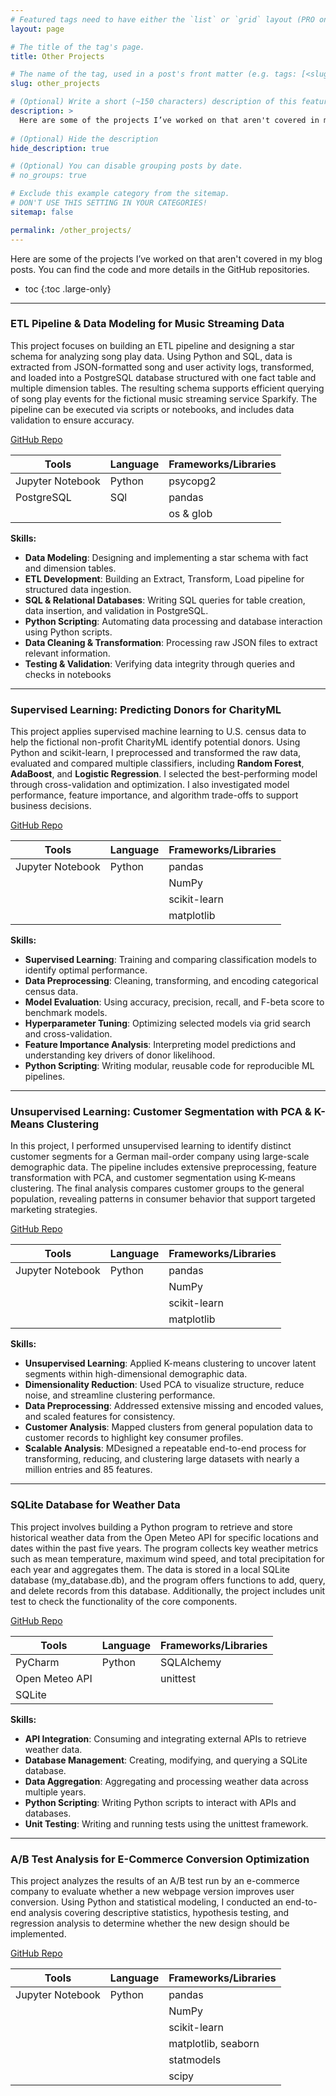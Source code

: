 ```yaml
---
# Featured tags need to have either the `list` or `grid` layout (PRO only).
layout: page

# The title of the tag's page.
title: Other Projects

# The name of the tag, used in a post's front matter (e.g. tags: [<slug>]).
slug: other_projects

# (Optional) Write a short (~150 characters) description of this featured tag.
description: >
  Here are some of the projects I’ve worked on that aren't covered in my blog posts. You can find the code and more details in the GitHub repositories.
  
# (Optional) Hide the description
hide_description: true

# (Optional) You can disable grouping posts by date.
# no_groups: true

# Exclude this example category from the sitemap.
# DON'T USE THIS SETTING IN YOUR CATEGORIES!
sitemap: false

permalink: /other_projects/
---
```


Here are some of the projects I’ve worked on that aren't covered in my blog posts. You can find the code and more details in the GitHub repositories.

* toc
{:toc .large-only}

---

### ETL Pipeline & Data Modeling for Music Streaming Data

This project focuses on building an ETL pipeline and designing a star schema for analyzing song play data. Using Python and SQL, data is extracted from JSON-formatted song and user activity logs, transformed, and loaded into a PostgreSQL database structured with one fact table and multiple dimension tables. The resulting schema supports efficient querying of song play events for the fictional music streaming service Sparkify. The pipeline can be executed via scripts or notebooks, and includes data validation to ensure accuracy.

<a href="https://github.com/nvu01/ETL-Pipeline-and-Data-Modeling" target="_blank" rel="noopener">
  <i class="icon-github"></i> GitHub Repo</a>


| **Tools**        | **Language** | **Frameworks/Libraries** |
|------------------|--------------|--------------------------|
| Jupyter Notebook | Python       | psycopg2                 |
| PostgreSQL       | SQl          | pandas                   |
|                  |              | os & glob                |

**Skills:**
- **Data Modeling**: Designing and implementing a star schema with fact and dimension tables.
- **ETL Development**: Building an Extract, Transform, Load pipeline for structured data ingestion.
- **SQL & Relational Databases**: Writing SQL queries for table creation, data insertion, and validation in PostgreSQL.
- **Python Scripting**: Automating data processing and database interaction using Python scripts.
- **Data Cleaning & Transformation**: Processing raw JSON files to extract relevant information.
- **Testing & Validation**: Verifying data integrity through queries and checks in notebooks

---

### Supervised Learning: Predicting Donors for CharityML

This project applies supervised machine learning to U.S. census data to help the fictional non-profit CharityML identify potential donors. Using Python and scikit-learn, I preprocessed and transformed the raw data, evaluated and compared multiple classifiers, including **Random Forest**, **AdaBoost**, and **Logistic Regression**. I selected the best-performing model through cross-validation and optimization. I also investigated model performance, feature importance, and algorithm trade-offs to support business decisions.

<a href="https://github.com/nvu01/Supervised-Learning" target="_blank" rel="noopener">
  <i class="icon-github"></i> GitHub Repo</a>

| **Tools**        | **Language** | **Frameworks/Libraries** |
|------------------|--------------|--------------------------|
| Jupyter Notebook | Python       | pandas                   |
|                  |              | NumPy                    |
|                  |              | scikit-learn             |
|                  |              | matplotlib               |

**Skills:**
- **Supervised Learning**: Training and comparing classification models to identify optimal performance.
- **Data Preprocessing**: Cleaning, transforming, and encoding categorical census data.
- **Model Evaluation**: Using accuracy, precision, recall, and F-beta score to benchmark models.
- **Hyperparameter Tuning**: Optimizing selected models via grid search and cross-validation.
- **Feature Importance Analysis**: Interpreting model predictions and understanding key drivers of donor likelihood.
- **Python Scripting**: Writing modular, reusable code for reproducible ML pipelines.

---

### Unsupervised Learning: Customer Segmentation with PCA & K-Means Clustering

In this project, I performed unsupervised learning to identify distinct customer segments for a German mail-order company using large-scale demographic data. The pipeline includes extensive preprocessing, feature transformation with PCA, and customer segmentation using K-means clustering. The final analysis compares customer groups to the general population, revealing patterns in consumer behavior that support targeted marketing strategies.

<a href="https://github.com/nvu01/Unsupervised-Learning" target="_blank" rel="noopener">
  <i class="icon-github"></i> GitHub Repo</a>

| **Tools**        | **Language** | **Frameworks/Libraries** |
|------------------|--------------|--------------------------|
| Jupyter Notebook | Python       | pandas                   |
|                  |              | NumPy                    |
|                  |              | scikit-learn             |
|                  |              | matplotlib               |

**Skills:** 
- **Unsupervised Learning**: Applied K-means clustering to uncover latent segments within high-dimensional demographic data.
- **Dimensionality Reduction**: Used PCA to visualize structure, reduce noise, and streamline clustering performance.
- **Data Preprocessing**: Addressed extensive missing and encoded values, and scaled features for consistency.
- **Customer Analysis**: Mapped clusters from general population data to customer records to highlight key consumer profiles.
- **Scalable Analysis**: MDesigned a repeatable end-to-end process for transforming, reducing, and clustering large datasets with nearly a million entries and 85 features.

---

### SQLite Database for Weather Data

This project involves building a Python program to retrieve and store historical weather data from the Open Meteo API for specific locations and dates within the past five years. The program collects key weather metrics such as mean temperature, maximum wind speed, and total precipitation for each year and aggregates them. The data is stored in a local SQLite database (my_database.db), and the program offers functions to add, query, and delete records from this database. Additionally, the project includes unit test to check the functionality of the core components.

<a href="https://github.com/nvu01/SQLite-Database-for-Weather-Data" target="_blank" rel="noopener">
  <i class="icon-github"></i> GitHub Repo</a>


| **Tools**       | **Language** | **Frameworks/Libraries** |
|-----------------|--------------|--------------------------|
| PyCharm         | Python       | SQLAlchemy               |
| Open Meteo API  |              | unittest                 |
| SQLite          |              |                          |

**Skills:**
- **API Integration**: Consuming and integrating external APIs to retrieve weather data.
- **Database Management**: Creating, modifying, and querying a SQLite database.
- **Data Aggregation**: Aggregating and processing weather data across multiple years.
- **Python Scripting**: Writing Python scripts to interact with APIs and databases.
- **Unit Testing**: Writing and running tests using the unittest framework.

---

### A/B Test Analysis for E-Commerce Conversion Optimization

This project analyzes the results of an A/B test run by an e-commerce company to evaluate whether a new webpage version improves user conversion. Using Python and statistical modeling, I conducted an end-to-end analysis covering descriptive statistics, hypothesis testing, and regression analysis to determine whether the new design should be implemented.

<a href="https://github.com/nvu01/AB-Test-Analysis" target="_blank" rel="noopener">
  <i class="icon-github"></i> GitHub Repo</a>

| **Tools**        | **Language** | **Frameworks/Libraries** |
|------------------|--------------|--------------------------|
| Jupyter Notebook | Python       | pandas                   |
|                  |              | NumPy                    |
|                  |              | scikit-learn             |
|                  |              | matplotlib, seaborn      |
|                  |              | statmodels               |
|                  |              | scipy                    |

